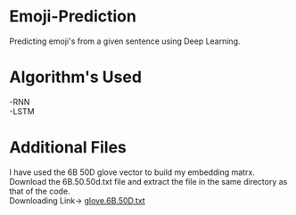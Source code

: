 # Emoji-Prediction
Predicting emoji's from a given sentence using Deep Learning.

# Algorithm's Used
-RNN<br>
-LSTM

# Additional Files
I have used the 6B 50D glove vector to build my embedding matrx.<br>
Download the 6B.50.50d.txt file and extract the file in the same directory as that of the code.<br>
Downloading Link-> [glove.6B.50D.txt](https://www.kaggle.com/watts2/glove6b50dtxt)
